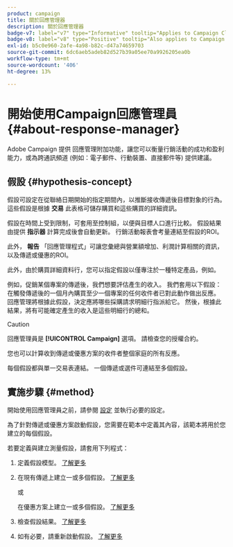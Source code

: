 ```yaml
---
product: campaign
title: 關於回應管理器
description: 關於回應管理器
badge-v7: label="v7" type="Informative" tooltip="Applies to Campaign Classic v7"
badge-v8: label="v8" type="Positive" tooltip="Also applies to Campaign v8"
exl-id: b5c0e960-2afe-4a98-b82c-d47a74659703
source-git-commit: 6dc6aeb5adeb82d527b39a05ee70a9926205ea0b
workflow-type: tm+mt
source-wordcount: '406'
ht-degree: 13%

---
```


# 開始使用Campaign回應管理員{#about-response-manager}



Adobe Campaign 提供 回應管理附加功能，讓您可以衡量行銷活動的成功和盈利能力，或為跨通訊頻道 (例如：電子郵件、行動裝置、直接郵件等) 提供建議。

## 假設 {#hypothesis-concept}

假設可設定在從聯絡日期開始的指定期間內，以推斷接收傳遞後目標對象的行為。 這些假設是根據 **交易** 此表格可儲存購買和這些購買的詳細資訊。

假設在時間上受到限制，可套用至控制組，以便與目標人口進行比較。 假設結果由提供 **指示器** 計算完成後會自動更新。 行銷活動報表會考量連結至假設的ROI。

此外， **報告** 「回應管理程式」可讓您彙總與營業額增加、利潤計算相關的資訊，以及傳遞或優惠的ROI。

此外，由於購買詳細資料行，您可以指定假設以僅專注於一種特定產品，例如。

例如，促銷某個專案的傳遞後，我們想要評估產生的收入。 我們套用以下假設：在觸發傳遞後的一個月內購買至少一個專案的任何收件者已對此動作做出反應。 回應管理將根據此假設，決定應將哪些採購請求明細行指派給它。 然後，根據此結果，將有可能確定產生的收入是這些明細行的總和。

>[!CAUTION]
>
>回應管理員是 **[!UICONTROL Campaign]** 選項。 請檢查您的授權合約。

您也可以計算收到傳遞或優惠方案的收件者整個家庭的所有反應。

每個假設都與單一交易表連結。 一個傳遞或選件可連結至多個假設。

## 實施步驟 {#method}

開始使用回應管理員之前，請參閱 [設定](configuration.md) 並執行必要的設定。

為了針對傳遞或優惠方案啟動假設，您需要在範本中定義其內容，該範本將用於您建立的每個假設。

若要定義與建立測量假設，請套用下列程式：

1. 定義假設模型。 [了解更多](hypothesis-templates.md#creating-a-hypothesis-model)
1. 在現有傳遞上建立一或多個假設。 [了解更多](creating-hypotheses.md#referencing-a-hypothesis-in-a-campaign-delivery)

   或

   在優惠方案上建立一或多個假設。 [了解更多](creating-hypotheses.md#creating-a-hypothesis-on-an-offer)

1. 檢查假設結果。 [了解更多](hypothesis-tracking.md)
1. 如有必要，請重新啟動假設。 [了解更多](creating-hypotheses.md#creating-a-hypothesis-on-the-fly-on-a-delivery)
